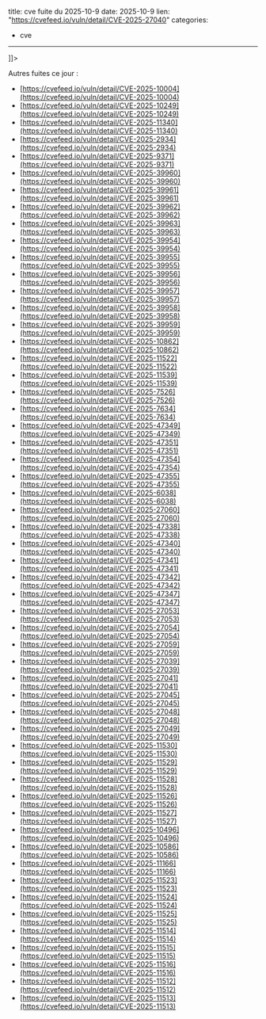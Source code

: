 
title: cve fuite du 2025-10-9
date: 2025-10-9
lien: "https://cvefeed.io/vuln/detail/CVE-2025-27040"
categories:
  - cve
---

]]>


Autres fuites ce jour :
- [https://cvefeed.io/vuln/detail/CVE-2025-10004](https://cvefeed.io/vuln/detail/CVE-2025-10004)
- [https://cvefeed.io/vuln/detail/CVE-2025-10249](https://cvefeed.io/vuln/detail/CVE-2025-10249)
- [https://cvefeed.io/vuln/detail/CVE-2025-11340](https://cvefeed.io/vuln/detail/CVE-2025-11340)
- [https://cvefeed.io/vuln/detail/CVE-2025-2934](https://cvefeed.io/vuln/detail/CVE-2025-2934)
- [https://cvefeed.io/vuln/detail/CVE-2025-9371](https://cvefeed.io/vuln/detail/CVE-2025-9371)
- [https://cvefeed.io/vuln/detail/CVE-2025-39960](https://cvefeed.io/vuln/detail/CVE-2025-39960)
- [https://cvefeed.io/vuln/detail/CVE-2025-39961](https://cvefeed.io/vuln/detail/CVE-2025-39961)
- [https://cvefeed.io/vuln/detail/CVE-2025-39962](https://cvefeed.io/vuln/detail/CVE-2025-39962)
- [https://cvefeed.io/vuln/detail/CVE-2025-39963](https://cvefeed.io/vuln/detail/CVE-2025-39963)
- [https://cvefeed.io/vuln/detail/CVE-2025-39954](https://cvefeed.io/vuln/detail/CVE-2025-39954)
- [https://cvefeed.io/vuln/detail/CVE-2025-39955](https://cvefeed.io/vuln/detail/CVE-2025-39955)
- [https://cvefeed.io/vuln/detail/CVE-2025-39956](https://cvefeed.io/vuln/detail/CVE-2025-39956)
- [https://cvefeed.io/vuln/detail/CVE-2025-39957](https://cvefeed.io/vuln/detail/CVE-2025-39957)
- [https://cvefeed.io/vuln/detail/CVE-2025-39958](https://cvefeed.io/vuln/detail/CVE-2025-39958)
- [https://cvefeed.io/vuln/detail/CVE-2025-39959](https://cvefeed.io/vuln/detail/CVE-2025-39959)
- [https://cvefeed.io/vuln/detail/CVE-2025-10862](https://cvefeed.io/vuln/detail/CVE-2025-10862)
- [https://cvefeed.io/vuln/detail/CVE-2025-11522](https://cvefeed.io/vuln/detail/CVE-2025-11522)
- [https://cvefeed.io/vuln/detail/CVE-2025-11539](https://cvefeed.io/vuln/detail/CVE-2025-11539)
- [https://cvefeed.io/vuln/detail/CVE-2025-7526](https://cvefeed.io/vuln/detail/CVE-2025-7526)
- [https://cvefeed.io/vuln/detail/CVE-2025-7634](https://cvefeed.io/vuln/detail/CVE-2025-7634)
- [https://cvefeed.io/vuln/detail/CVE-2025-47349](https://cvefeed.io/vuln/detail/CVE-2025-47349)
- [https://cvefeed.io/vuln/detail/CVE-2025-47351](https://cvefeed.io/vuln/detail/CVE-2025-47351)
- [https://cvefeed.io/vuln/detail/CVE-2025-47354](https://cvefeed.io/vuln/detail/CVE-2025-47354)
- [https://cvefeed.io/vuln/detail/CVE-2025-47355](https://cvefeed.io/vuln/detail/CVE-2025-47355)
- [https://cvefeed.io/vuln/detail/CVE-2025-6038](https://cvefeed.io/vuln/detail/CVE-2025-6038)
- [https://cvefeed.io/vuln/detail/CVE-2025-27060](https://cvefeed.io/vuln/detail/CVE-2025-27060)
- [https://cvefeed.io/vuln/detail/CVE-2025-47338](https://cvefeed.io/vuln/detail/CVE-2025-47338)
- [https://cvefeed.io/vuln/detail/CVE-2025-47340](https://cvefeed.io/vuln/detail/CVE-2025-47340)
- [https://cvefeed.io/vuln/detail/CVE-2025-47341](https://cvefeed.io/vuln/detail/CVE-2025-47341)
- [https://cvefeed.io/vuln/detail/CVE-2025-47342](https://cvefeed.io/vuln/detail/CVE-2025-47342)
- [https://cvefeed.io/vuln/detail/CVE-2025-47347](https://cvefeed.io/vuln/detail/CVE-2025-47347)
- [https://cvefeed.io/vuln/detail/CVE-2025-27053](https://cvefeed.io/vuln/detail/CVE-2025-27053)
- [https://cvefeed.io/vuln/detail/CVE-2025-27054](https://cvefeed.io/vuln/detail/CVE-2025-27054)
- [https://cvefeed.io/vuln/detail/CVE-2025-27059](https://cvefeed.io/vuln/detail/CVE-2025-27059)
- [https://cvefeed.io/vuln/detail/CVE-2025-27039](https://cvefeed.io/vuln/detail/CVE-2025-27039)
- [https://cvefeed.io/vuln/detail/CVE-2025-27041](https://cvefeed.io/vuln/detail/CVE-2025-27041)
- [https://cvefeed.io/vuln/detail/CVE-2025-27045](https://cvefeed.io/vuln/detail/CVE-2025-27045)
- [https://cvefeed.io/vuln/detail/CVE-2025-27048](https://cvefeed.io/vuln/detail/CVE-2025-27048)
- [https://cvefeed.io/vuln/detail/CVE-2025-27049](https://cvefeed.io/vuln/detail/CVE-2025-27049)
- [https://cvefeed.io/vuln/detail/CVE-2025-11530](https://cvefeed.io/vuln/detail/CVE-2025-11530)
- [https://cvefeed.io/vuln/detail/CVE-2025-11529](https://cvefeed.io/vuln/detail/CVE-2025-11529)
- [https://cvefeed.io/vuln/detail/CVE-2025-11528](https://cvefeed.io/vuln/detail/CVE-2025-11528)
- [https://cvefeed.io/vuln/detail/CVE-2025-11526](https://cvefeed.io/vuln/detail/CVE-2025-11526)
- [https://cvefeed.io/vuln/detail/CVE-2025-11527](https://cvefeed.io/vuln/detail/CVE-2025-11527)
- [https://cvefeed.io/vuln/detail/CVE-2025-10496](https://cvefeed.io/vuln/detail/CVE-2025-10496)
- [https://cvefeed.io/vuln/detail/CVE-2025-10586](https://cvefeed.io/vuln/detail/CVE-2025-10586)
- [https://cvefeed.io/vuln/detail/CVE-2025-11166](https://cvefeed.io/vuln/detail/CVE-2025-11166)
- [https://cvefeed.io/vuln/detail/CVE-2025-11523](https://cvefeed.io/vuln/detail/CVE-2025-11523)
- [https://cvefeed.io/vuln/detail/CVE-2025-11524](https://cvefeed.io/vuln/detail/CVE-2025-11524)
- [https://cvefeed.io/vuln/detail/CVE-2025-11525](https://cvefeed.io/vuln/detail/CVE-2025-11525)
- [https://cvefeed.io/vuln/detail/CVE-2025-11514](https://cvefeed.io/vuln/detail/CVE-2025-11514)
- [https://cvefeed.io/vuln/detail/CVE-2025-11515](https://cvefeed.io/vuln/detail/CVE-2025-11515)
- [https://cvefeed.io/vuln/detail/CVE-2025-11516](https://cvefeed.io/vuln/detail/CVE-2025-11516)
- [https://cvefeed.io/vuln/detail/CVE-2025-11512](https://cvefeed.io/vuln/detail/CVE-2025-11512)
- [https://cvefeed.io/vuln/detail/CVE-2025-11513](https://cvefeed.io/vuln/detail/CVE-2025-11513)
